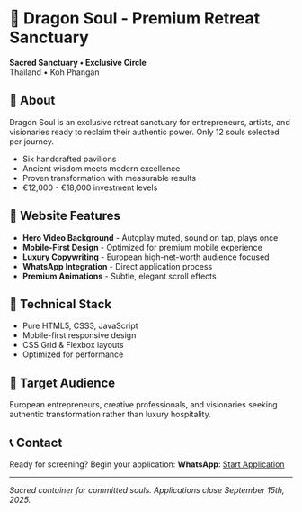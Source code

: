# 🐉 Dragon Soul - Premium Retreat Sanctuary

**Sacred Sanctuary • Exclusive Circle**  
Thailand • Koh Phangan

## 🌟 About

Dragon Soul is an exclusive retreat sanctuary for entrepreneurs, artists, and visionaries ready to reclaim their authentic power. Only 12 souls selected per journey.

- Six handcrafted pavilions
- Ancient wisdom meets modern excellence  
- Proven transformation with measurable results
- €12,000 - €18,000 investment levels

## 🚀 Website Features

- **Hero Video Background** - Autoplay muted, sound on tap, plays once
- **Mobile-First Design** - Optimized for premium mobile experience
- **Luxury Copywriting** - European high-net-worth audience focused
- **WhatsApp Integration** - Direct application process
- **Premium Animations** - Subtle, elegant scroll effects

## 📱 Technical Stack

- Pure HTML5, CSS3, JavaScript
- Mobile-first responsive design
- CSS Grid & Flexbox layouts
- Optimized for performance

## 🎯 Target Audience

European entrepreneurs, creative professionals, and visionaries seeking authentic transformation rather than luxury hospitality.

## 📞 Contact

Ready for screening? Begin your application:
**WhatsApp**: [Start Application](https://wa.me/66123456789?text=Ready%20for%20Dragon%20Soul%20screening.%20I%20seek%20transformation%2C%20not%20vacation.%20Begin%20my%20application%20process.)

---

*Sacred container for committed souls. Applications close September 15th, 2025.* 